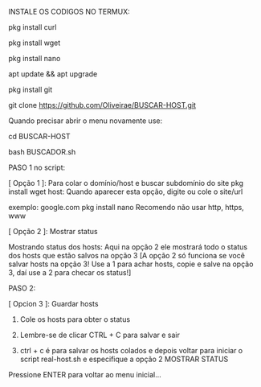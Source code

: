 INSTALE OS CODIGOS NO TERMUX:

pkg install curl 

pkg install wget

pkg install nano

apt update && apt upgrade

pkg install git

git clone https://github.com/Oliveirae/BUSCAR-HOST.git

Quando precisar abrir o menu novamente use:

cd BUSCAR-HOST

bash BUSCADOR.sh

PASO 1 no script:

[ Opção 1 ]: Para colar o domínio/host e buscar subdomínio do 
site pkg install wget host: Quando aparecer esta opção, digite 
ou cole o site/url

exemplo: google.com
pkg install nano 
Recomendo não usar http, https, www

[ Opção 2 ]: Mostrar status

Mostrando status dos hosts: Aqui na opção 2 ele mostrará todo o status dos hosts que
estão salvos na opção 3 [A opção 2 só funciona se você salvar hosts na opção 3! Use a 1 para achar hosts, copie e salve na opção 3, daí use a 2 para checar os status!]

PASO 2:

[ Opcion 3 ]: Guardar hosts

1) Cole os hosts para obter o status

2) Lembre-se de clicar CTRL + C para salvar e sair

3) ctrl + c é para salvar os hosts colados e depois voltar para iniciar o script
real-host.sh e especifique a opção 2 MOSTRAR STATUS


Pressione ENTER para voltar ao menu inicial...
